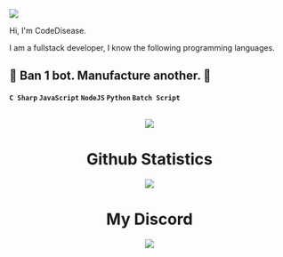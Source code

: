<img src="https://camo.githubusercontent.com/4e3ba4c75240b56c9b763c5759f173dabc07ac18ad04c1bad94ab213fc7bb82e/68747470733a2f2f7376672d62616e6e6572732e76657263656c2e6170702f6170693f747970653d747970655772697465722674657874313d4d7925323062616c6c7325323061726525323065787472656d656c7925323069746368792e253230f09f8d992677696474683d31303030266865696768743d353030">

Hi, I'm CodeDisease.

I am a fullstack developer, I know the following programming languages.

<h2>🤖 Ban 1 bot. Manufacture another. 🤖</h2> 

<b>`C Sharp` `JavaScript` `NodeJS` `Python` `Batch Script`</b>

<center>
  <br>
  <img src="https://komarev.com/ghpvc/?username=CodeDiseaseDev">
  <h1>Github Statistics</h1>
  <img src="https://github-readme-stats.vercel.app/api?username=CodeDiseaseDev&theme=darcula">
  <br>
  <h1>My Discord</h1>
  <img src="https://lanyard-profile-readme.vercel.app/api/853911371342676008">
</center>
